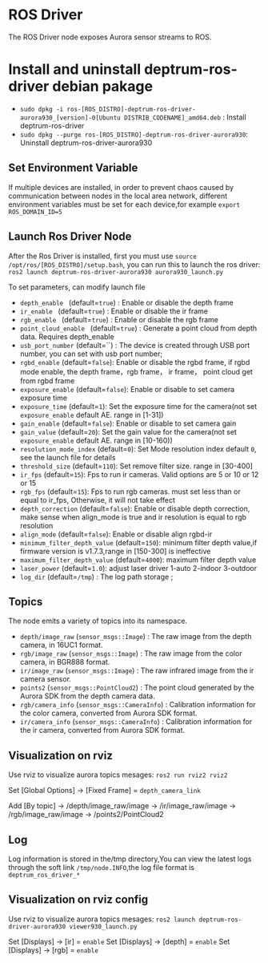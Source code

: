 # ROS Driver

The ROS Driver node exposes Aurora sensor streams to ROS.

# Install and uninstall deptrum-ros-driver debian pakage
- `sudo dpkg -i ros-[ROS_DISTRO]-deptrum-ros-driver-aurora930_[version]-0[Ubuntu DISTRIB_CODENAME]_amd64.deb` : Install deptrum-ros-driver
- `sudo dpkg --purge ros-[ROS_DISTRO]-deptrum-ros-driver-aurora930`: Uninstall deptrum-ros-driver-aurora930
## Set Environment Variable
  If multiple devices are installed, in order to prevent chaos caused by communication between nodes in the local area network, different environment variables must be set for each device,for example `export ROS_DOMAIN_ID=5`
## Launch Ros Driver Node

After the Ros Driver is installed, first you must use `source /opt/ros/[ROS_DISTRO]/setup.bash`, you can run this to launch the ros driver: `ros2 launch deptrum-ros-driver-aurora930 aurora930_launch.py`

To set parameters, can modify launch file

 - `depth_enable ` (default=`true`) : Enable or disable the depth frame
 - `ir_enable ` (default=`true`) : Enable or disable the ir frame
 - `rgb_enable ` (default=`true`) : Enable or disable the rgb frame
 - `point_cloud_enable ` (default=`true`) : Generate a point cloud from depth data. Requires depth_enable
 - `usb_port_number` (default=``) : The device is created through USB port number,  you can set with usb port number;
 - `rgbd_enable` (default=`false`): Enable or disable the rgbd frame, if rgbd mode enable, the depth frame，rgb frame， ir frame， point cloud get from rgbd frame
 - `exposure_enable` (default=`false`):  Enable or disable to set camera exposure time
 - `exposure_time` (default=`1`):  Set the exposure time for the camera(not set `exposure_enable` default AE. range in [1-31])
 - `gain_enable` (default=`false`):  Enable or disable to set camera gain
 - `gain_value` (default=`20`):  Set the gain value  for the camera(not set `exposure_enable` default AE. range in [10-160))
 - `resolution_mode_index` (default=`0`):  Set Mode resolution index default `0`, see the launch file for details
 - `threshold_size` (default=`110`): Set remove filter size. range in [30-400]
 - `ir_fps` (default=`15`): Fps to run ir cameras. Valid options are 5 or 10 or 12 or 15
 - `rgb_fps` (default=`15`): Fps to run rgb cameras. must set less than or equal to ir_fps, Otherwise, it will not take effect
 - `depth_correction` (default=`false`): Enable or disable depth correction, make sense when align_mode is true and ir resolution is equal to rgb resolution
 - `align_mode` (default=`false`): Enable or disable align rgbd-ir
 - `minimum_filter_depth_value` (default=`150`): minimum filter depth value,if firmware version is v1.7.3,range in [150-300] is ineffective
 - `maximum_filter_depth_value` (default=`4000`): maximum filter depth value
 - `laser_power` (default=`1.0`):  adjust laser driver 1-auto 2-indoor 3-outdoor
 - `log_dir` (default=`/tmp`) : The log path storage ;

## Topics

The node emits a variety of topics into its namespace.

- `depth/image_raw` (`sensor_msgs::Image`) : The raw image from the depth camera, in 16UC1 format. 
- `rgb/image_raw` (`sensor_msgs::Image`) : The raw image from the color camera, in BGR888 format. 
- `ir/image_raw` (`sensor_msgs::Image`) : The raw infrared image from the ir camera sensor. 
- `points2` (`sensor_msgs::PointCloud2`) : The point cloud generated by the Aurora SDK from the depth camera data. 
- `rgb/camera_info` (`sensor_msgs::CameraInfo`) : Calibration information for the color camera, converted from Aurora SDK format. 
- `ir/camera_info` (`sensor_msgs::CameraInfo`) : Calibration information for the ir camera, converted from Aurora SDK format.

## Visualization on rviz

Use rviz to visualize aurora topics mesages: `ros2 run rviz2 rviz2`

Set [Global Options] -> [Fixed Frame] = `depth_camera_link`

Add [By topic] -> /depth/image_raw/image
               -> /ir/image_raw/image
               -> /rgb/image_raw/image
               -> /points2/PointCloud2

## Log
Log information is stored in the/tmp directory,You can view the latest logs through the soft link `/tmp/node.INFO`,the log file format
is `deptrum_ros_driver_*`

## Visualization on rviz config

Use rviz to visualize aurora topics mesages: `ros2 launch deptrum-ros-driver-aurora930 viewer930_launch.py`

Set [Displays] -> [ir] = `enable`
Set [Displays] -> [depth] = `enable`
Set [Displays] -> [rgb] = `enable`

